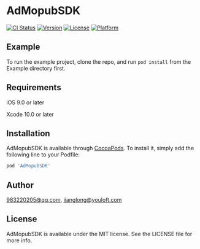 # AdMopubSDK

[![CI Status](https://img.shields.io/travis/983220205@qq.com/AdMopubSDK.svg?style=flat)](https://travis-ci.org/983220205@qq.com/AdMopubSDK)
[![Version](https://img.shields.io/cocoapods/v/AdMopubSDK.svg?style=flat)](https://cocoapods.org/pods/AdMopubSDK)
[![License](https://img.shields.io/cocoapods/l/AdMopubSDK.svg?style=flat)](https://cocoapods.org/pods/AdMopubSDK)
[![Platform](https://img.shields.io/cocoapods/p/AdMopubSDK.svg?style=flat)](https://cocoapods.org/pods/AdMopubSDK)

## Example

To run the example project, clone the repo, and run `pod install` from the Example directory first.

## Requirements
iOS 9.0 or later

Xcode 10.0 or later

## Installation

AdMopubSDK is available through [CocoaPods](https://cocoapods.org). To install
it, simply add the following line to your Podfile:

```ruby
pod 'AdMopubSDK'
```

## Author

983220205@qq.com, jianglong@youloft.com

## License

AdMopubSDK is available under the MIT license. See the LICENSE file for more info.
